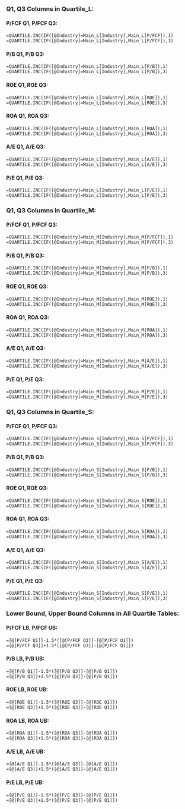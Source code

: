 ### Q1, Q3 Columns in Quartile_L:

#### P/FCF Q1, P/FCF Q3:
```
=QUARTILE.INC(IF([@Industry]=Main_L[Industry],Main_L[P/FCF]),1)
=QUARTILE.INC(IF([@Industry]=Main_L[Industry],Main_L[P/FCF]),3)
```
#### P/B Q1, P/B Q3:
```
=QUARTILE.INC(IF([@Industry]=Main_L[Industry],Main_L[P/B]),1)
=QUARTILE.INC(IF([@Industry]=Main_L[Industry],Main_L[P/B]),3)
```
#### ROE Q1, ROE Q3:
```
=QUARTILE.INC(IF([@Industry]=Main_L[Industry],Main_L[ROE]),1)
=QUARTILE.INC(IF([@Industry]=Main_L[Industry],Main_L[ROE]),3)
```
#### ROA Q1, ROA Q3:
```
=QUARTILE.INC(IF([@Industry]=Main_L[Industry],Main_L[ROA]),1)
=QUARTILE.INC(IF([@Industry]=Main_L[Industry],Main_L[ROA]),3)
```
#### A/E Q1, A/E Q3:
```
=QUARTILE.INC(IF([@Industry]=Main_L[Industry],Main_L[A/E]),1)
=QUARTILE.INC(IF([@Industry]=Main_L[Industry],Main_L[A/E]),3)
```
#### P/E Q1, P/E Q3:
```
=QUARTILE.INC(IF([@Industry]=Main_L[Industry],Main_L[P/E]),1)
=QUARTILE.INC(IF([@Industry]=Main_L[Industry],Main_L[P/E]),3)
```

### Q1, Q3 Columns in Quartile_M:

#### P/FCF Q1, P/FCF Q3:
```
=QUARTILE.INC(IF([@Industry]=Main_M[Industry],Main_M[P/FCF]),1)
=QUARTILE.INC(IF([@Industry]=Main_M[Industry],Main_M[P/FCF]),3)
```
#### P/B Q1, P/B Q3:
```
=QUARTILE.INC(IF([@Industry]=Main_M[Industry],Main_M[P/B]),1)
=QUARTILE.INC(IF([@Industry]=Main_M[Industry],Main_M[P/B]),3)
```
#### ROE Q1, ROE Q3:
```
=QUARTILE.INC(IF([@Industry]=Main_M[Industry],Main_M[ROE]),1)
=QUARTILE.INC(IF([@Industry]=Main_M[Industry],Main_M[ROE]),3)
```
#### ROA Q1, ROA Q3:
```
=QUARTILE.INC(IF([@Industry]=Main_M[Industry],Main_M[ROA]),1)
=QUARTILE.INC(IF([@Industry]=Main_M[Industry],Main_M[ROA]),3)
```
#### A/E Q1, A/E Q3:
```
=QUARTILE.INC(IF([@Industry]=Main_M[Industry],Main_M[A/E]),1)
=QUARTILE.INC(IF([@Industry]=Main_M[Industry],Main_M[A/E]),3)
```
#### P/E Q1, P/E Q3:
```
=QUARTILE.INC(IF([@Industry]=Main_M[Industry],Main_M[P/E]),1)
=QUARTILE.INC(IF([@Industry]=Main_M[Industry],Main_M[P/E]),3)
```

### Q1, Q3 Columns in Quartile_S:

#### P/FCF Q1, P/FCF Q3:
```
=QUARTILE.INC(IF([@Industry]=Main_S[Industry],Main_S[P/FCF]),1)
=QUARTILE.INC(IF([@Industry]=Main_S[Industry],Main_S[P/FCF]),3)
```
#### P/B Q1, P/B Q3:
```
=QUARTILE.INC(IF([@Industry]=Main_S[Industry],Main_S[P/B]),1)
=QUARTILE.INC(IF([@Industry]=Main_S[Industry],Main_S[P/B]),3)
```
#### ROE Q1, ROE Q3:
```
=QUARTILE.INC(IF([@Industry]=Main_S[Industry],Main_S[ROE]),1)
=QUARTILE.INC(IF([@Industry]=Main_S[Industry],Main_S[ROE]),3)
```
#### ROA Q1, ROA Q3:
```
=QUARTILE.INC(IF([@Industry]=Main_S[Industry],Main_S[ROA]),1)
=QUARTILE.INC(IF([@Industry]=Main_S[Industry],Main_S[ROA]),3)
```
#### A/E Q1, A/E Q3:
```
=QUARTILE.INC(IF([@Industry]=Main_S[Industry],Main_S[A/E]),1)
=QUARTILE.INC(IF([@Industry]=Main_S[Industry],Main_S[A/E]),3)
```
#### P/E Q1, P/E Q3:
```
=QUARTILE.INC(IF([@Industry]=Main_S[Industry],Main_S[P/E]),1)
=QUARTILE.INC(IF([@Industry]=Main_S[Industry],Main_S[P/E]),3)
```

### Lower Bound, Upper Bound Columns in All Quartile Tables:

#### P/FCF LB, P/FCF UB:
```
=[@[P/FCF Q1]]-1.5*([@[P/FCF Q3]]-[@[P/FCF Q1]])
=[@[P/FCF Q3]]+1.5*([@[P/FCF Q3]]-[@[P/FCF Q1]])
```
#### P/B LB, P/B UB:
```
=[@[P/B Q1]]-1.5*([@[P/B Q3]]-[@[P/B Q1]])
=[@[P/B Q3]]+1.5*([@[P/B Q3]]-[@[P/B Q1]])
```
#### ROE LB, ROE UB:
```
=[@[ROE Q1]]-1.5*([@[ROE Q3]]-[@[ROE Q1]])
=[@[ROE Q3]]+1.5*([@[ROE Q3]]-[@[ROE Q1]])
```
#### ROA LB, ROA UB:
```
=[@[ROA Q1]]-1.5*([@[ROA Q3]]-[@[ROA Q1]])
=[@[ROA Q3]]+1.5*([@[ROA Q3]]-[@[ROA Q1]])
```
#### A/E LB, A/E UB:
```
=[@[A/E Q1]]-1.5*([@[A/E Q3]]-[@[A/E Q1]])
=[@[A/E Q3]]+1.5*([@[A/E Q3]]-[@[A/E Q1]])
```
#### P/E LB, P/E UB:
```
=[@[P/E Q1]]-1.5*([@[P/E Q3]]-[@[P/E Q1]])
=[@[P/E Q3]]+1.5*([@[P/E Q3]]-[@[P/E Q1]])
```
